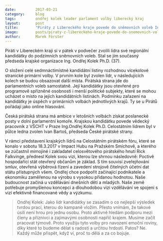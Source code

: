 ```yaml
---
date:         2017-03-21
category:     blog
tags:         ondřej kolek leader parlament volby liberecký kraj
layout:       post
title:        "Piráty z Libereckého kraje povede do sněmovních voleb Ing. Ondřej Kolek Ph.D." 
image:        posts/piraty-z-libereckeho-kraje-povede-do-snemovnich-voleb-ondrej-kolek.jpg
author:       Marek Förster
---
```


Piráti v Libereckém kraji si v pátek v podvečer zvolili lídra své regionální kandidátky do podzimních sněmovních voleb. Stal se jím současný předseda krajské organizace Ing. Ondřej Kolek Ph.D. (37).

O složení celé sedmnáctimístné kandidátní listiny rozhodnou vícekolové stranické primární volby. V prvním kole byl zvolen lídr, v následujících kolech se budou obsazovat další místa. Pirátská strana jde do parlamentních voleb samostatně. Její kandidátky jsou otevřené pro programově spřízněné osobnosti i menší politické subjekty, které se mohou ucházet o místo na jejích kandidátních listinách. Podmínku zařazení na kandidátky je úspěch v primárních volbách jednotlivých krajů. Ty se u Pirátů pořádají jako online hlasování.

Česká pirátská strana má ambice v letošních volbách získat poslanecké posty v dolní parlamentní komoře. Krajskou kandidátku povede vědecký pracovník z VŠCHT v Praze Ing.Ondřej Kolek Ph.D. Celostátním lídrem byl v půlce ledna zvolen Ivan Bartoš, předseda České pirátské strany.

V rámci představení krajských lídrů na Celostátním pirátském fóru, které se konalo v sobotu 18.3.2017 v Impact Hubu na Pražském Smíchově, a kterého se zúčastnil mimojiné i zakladatel celosvětového pirátského hnutí Rick Falkvinge, přednesl Kolek svou vizi, kterou lze shrnou následovně: Poctivě hospodařící stát otevřený občanům je základ. S tím souvisí zveřejňování smluv, otevřená výběrová řízení a zavedení strojově čitelných účetní dat státu přístupných všem. Ondřej chce podpořit začínající podnikatele a ekonomiku zaměřenou na výrobu s vysokou přidanou hodnotou. Naše budoucnost začíná u vzdělávání dnešních dětí a mladých. Naše země potřebuje promyšlenou koncepci a dlouhodobou vizi vzdělávání ve spojení s vizí efektivně financované vědy a výzkumu.

>Ondřej Kolek: 
>Jako lídr kandidátky se zasadím o co nejlepší výsledek tvrdou prací, kterou do kampaně vložím. Přesto vnímám, že takové úsilí není hrou pro jednu osobu. Proto aktivně hledám podporu mezi členy a příznivci a zajímavými osobnosti napříč krajem. Musíme začít pracovat týmově. Proto využiju tyto volby pro navození emoční roviny, díky které to budeme dělat s radostí a určitou hrdostí. Patos? Ne. Každý může přispět, když ví, proč to dělá a za co bojuje.
